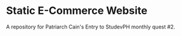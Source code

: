 
# Static E-Commerce Website 

A repository for Patriarch Cain's Entry to StudevPH monthly quest #2.

